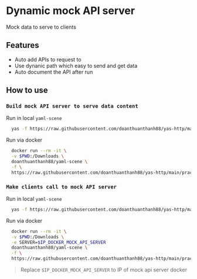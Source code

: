 # Dynamic mock API server
Mock data to serve to clients

## Features
- Auto add APIs to request to
- Use dynanic path which easy to send and get data
- Auto document the API after run

## How to use

### `Build mock API server to serve data content`

Run in local `yaml-scene`
```sh
  yas -f https://raw.githubusercontent.com/doanthuanthanh88/yas-http/main/practice/dynamic_server/Server.yaml
```

Run via docker
```sh
  docker run --rm -it \
  -v $PWD:/Downloads \
  doanthuanthanh88/yaml-scene \
  -f \
  https://raw.githubusercontent.com/doanthuanthanh88/yas-http/main/practice/dynamic_server/Server.yaml
```

### `Make clients call to mock API server`

Run in local `yaml-scene`
```sh
  yas -f https://raw.githubusercontent.com/doanthuanthanh88/yas-http/main/practice/dynamic_server/Client.yaml
```

Run via docker
```sh
  docker run --rm -it \
  -v $PWD:/Downloads \
  -e SERVER=$IP_DOCKER_MOCK_API_SERVER
  doanthuanthanh88/yaml-scene \
  -f \
  https://raw.githubusercontent.com/doanthuanthanh88/yas-http/main/practice/dynamic_server/Client.yaml
```

> Replace `$IP_DOCKER_MOCK_API_SERVER` to IP of mock api server docker